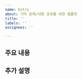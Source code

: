 ```yaml
---
name: Extra
about: 기타 문제/내용 공유를 위한 템플릿
title: ''
labels: ''
assignees: ''

---
```


## 주요 내용


## 추가 설명
